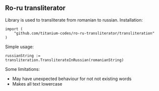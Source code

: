 Ro-ru transliterator
--------------------
Library is used to transliterate from romanian to russian.
Installation:
```
import (
    "github.com/titanium-codes/ro-ru-transliterator/transliteration"
)
```

Simple usage:
```
russianString := transliteration.TransliterateInRussian(romanianString)
```

Some limitations:
* May have unexpected behaviour for not not existing words
* Makes all text lowercase